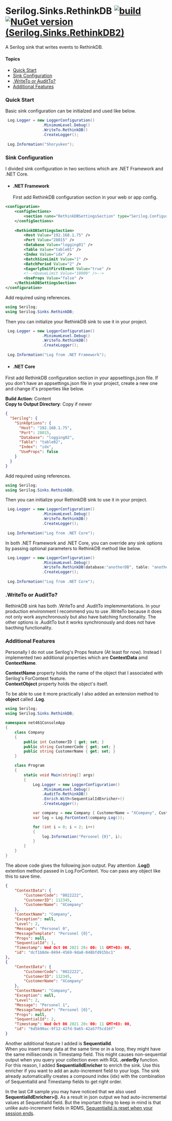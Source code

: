# Serilog.Sinks.RethinkDB [![build](https://github.com/erkanozmenli/serilog-sinks-rethinkdb/actions/workflows/main.yml/badge.svg)](https://github.com/erkanozmenli/serilog-sinks-rethinkdb/actions/workflows/main.yml) [![NuGet version (Serilog.Sinks.RethinkDB2)](https://img.shields.io/nuget/v/Serilog.Sinks.RethinkDB2.svg?style=flat)](https://www.nuget.org/packages/Serilog.Sinks.RethinkDB2/)

A Serilog sink that writes events to RethinkDB.  

#### Topics
* [Quick Start](#quick-start)
* [Sink Configuration](#sink-configuration)
* [.WriteTo or AuditTo?](#writeto-or-auditto)
* [Additional Features](#additional-features)

### Quick Start
Basic sink configuration can be initialzed and used like below.  
  
```csharp
 Log.Logger = new LoggerConfiguration()
                .MinimumLevel.Debug()
                .WriteTo.RethinkDB()
                .CreateLogger();
  
 Log.Information("Shoryuken");
```
  
### Sink Configuration
  
I divided sink configuration in two sections which are .NET Framework and .NET Core.
  
* #### .NET Framework
  
  First add RethinkDB configuration section in your web or app config.  
```xml
<configuration>
	<configSections>
		<section name="RethinkDBSettingsSection" type="Serilog.Configuration.RethinkDBConfigurationSection, Serilog.Sinks.RethinkDB" />
	</configSections>
    
	<RethinkDBSettingsSection>
		<Host Value="192.168.1.75" />
		<Port Value="28015" />
		<Database Value="logging01" />
		<Table Value="table01" />
		<Index Value="idx" />
		<BatchSizeLimit Value="1" />
		<BatchPeriod Value="2" />
		<EagerlyEmitFirstEvent Value="true" />
		<!--<QueueLimit Value="10000" />-->
		<UseProps Value="false" />
	</RethinkDBSettingsSection>
</configuration>
```
  
Add required using references.
```csharp
using Serilog;
using Serilog.Sinks.RethinkDB;
```
  
Then you can initialize your RethinkDB sink to use it in your project.
```csharp
 Log.Logger = new LoggerConfiguration()
                .MinimumLevel.Debug()
                .WriteTo.RethinkDB()
                .CreateLogger();
  
 Log.Information("Log from .NET Framework");
```
  
* #### .NET Core
  
First add RethinkDB configuration section in your appsettings.json file. If you don't have an appsettings.json file in your project, create a new one and change it's properties like below.
  
**Build Action**: Content  
**Copy to Output Directory**: Copy if newer
  
```json
{
  "Serilog": {
    "SinkOptions": {
      "Host": "192.168.1.75",
      "Port": 28015,
      "Database": "logging02",
      "Table": "table02",
      "Index": "idx",
      "UseProps": false
    }
  }
}  
```
  
Add required using references.
```csharp
using Serilog;
using Serilog.Sinks.RethinkDB;
```
  
Then you can initialize your RethinkDB sink to use it in your project.
```csharp
 Log.Logger = new LoggerConfiguration()
                .MinimumLevel.Debug()
                .WriteTo.RethinkDB()
                .CreateLogger();
  
 Log.Information("Log from .NET Core");
```
  
In both .NET Framework and .NET Core, you can override any sink options by passing optional parameters to RethinkDB method like below.  
  
```csharp
 Log.Logger = new LoggerConfiguration()
                .MinimumLevel.Debug()
                .WriteTo.RethinkDB(database:"anotherDB", table: "anotherTBL")
                .CreateLogger();
  
 Log.Information("Log from .NET Core");
```
  
### .WriteTo or AuditTo?
RethinkDB sink has both .WriteTo and .AuditTo implemmentations. In your production environment I recommend you to use .WriteTo because it does not only work asynchronously but also have batching functionality. The other options is .AuditTo but it works synchronously and does not have bacthing functionality.
  
### Additional Features
Personally I do not use Serilog's Props feature (At least for now). Instead I implemented two additional properties which are **ContextData** amd **ContextName**.
  
**ContextName** property holds the name of the object that I associated with Serilog's ForContext feature.  
**ContextObject** property holds the object's itself.  

To be able to use it more practically I also added an extension method to **object** called **.Log**.  
  
```csharp
using Serilog;
using Serilog.Sinks.RethinkDB;

namespace net461ConsoleApp
{
    class Company 
    {
        public int CustomerID { get; set; }
        public string CustomerCode { get; set; }
        public string CustomerName { get; set; }
    }

    class Program
    {
        static void Main(string[] args)
        {
            Log.Logger = new LoggerConfiguration()
                .MinimumLevel.Debug()
                .AuditTo.RethinkDB()
                .Enrich.With<SequentialIdEnricher>()
                .CreateLogger();

            var company = new Company { CustomerName = "XCompany", CustomerID = 112345, CustomerCode = "0022222" };
            var log = Log.ForContext(company.Log());

            for (int i = 0; i < 2; i++)
            {
                log.Information("Personel {0}", i);
            }
        }
    }
}
```  
  
The above code gives the following json output. Pay attention **.Log()** extention method passed in Log.ForContext. You can pass any object like this to save time.
  
```json
{
    "ContextData": {
        "CustomerCode": "0022222",
        "CustomerID": 112345,
        "CustomerName": "XCompany"
    },
    "ContextName": "Company",
    "Exception": null,
    "Level": 2,
    "Message": "Personel 0",
    "MessageTemplate": "Personel {0}",
    "Props": null,
    "SequentialId": 1,
    "Timestamp": Wed Oct 06 2021 20: 00: 11 GMT+03: 00,
    "id": "dcf1b8de-0494-4569-9da8-048bfd915bc1"
},
{
    "ContextData": {
        "CustomerCode": "0022222",
        "CustomerID": 112345,
        "CustomerName": "XCompany"
    },
    "ContextName": "Company",
    "Exception": null,
    "Level": 2,
    "Message": "Personel 1",
    "MessageTemplate": "Personel {0}",
    "Props": null,
    "SequentialId": 2,
    "Timestamp": Wed Oct 06 2021 20: 00: 11 GMT+03: 00,
    "id": "6d5b90ac-9f12-42fd-9a65-42a57f5cd16f"
}
```
  
Another additional feature I added is **SequentialId**.  
When you insert many data at the same time or in a loop, they might have the same milliseconds in Timestamp field. This might causes non-sequential output when you query your collection even with RQL **.orderBy** function. For this reason, I added **SequentialIdEnricher** to enrich the sink. Use this enricher if you want to add an auto-increment field to your logs. The sink already automaticallly creates a compound index (idx) with the combination of SequentialId and Timestamp fields to get right order.
  
In the last C# sample you may have noticed that we also used **SequentialIdEnricher>()**. As a result in json output we had auto-incremental values at SequentialId field. But the important thing to keep in mind is that unlike auto-increment fields in RDMS, <ins>SequentialId is reset when your session ends</ins>.
  
